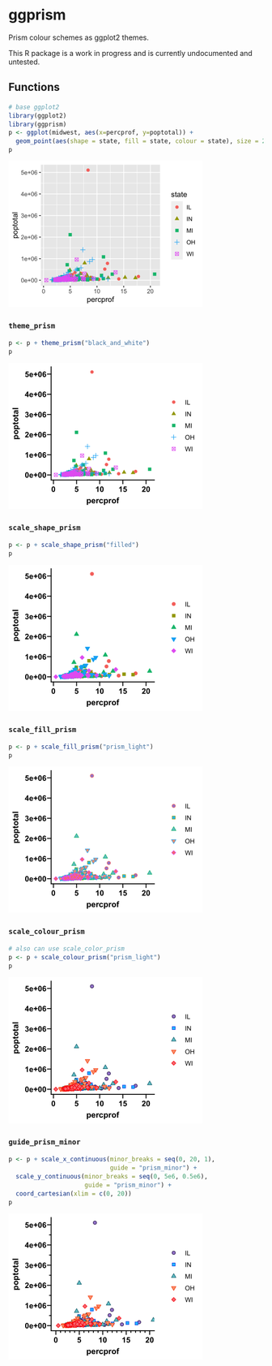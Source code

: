 ggprism
================

<!-- README.md is generated from README.Rmd. Please edit that file -->

Prism colour schemes as ggplot2 themes.

This R package is a work in progress and is currently undocumented and
untested.

## Functions

``` r
# base ggplot2
library(ggplot2)
library(ggprism)
p <- ggplot(midwest, aes(x=percprof, y=poptotal)) +
  geom_point(aes(shape = state, fill = state, colour = state), size = 2)
p
```

<img src="man/figures/ex-base-1.png" width="384" />

### `theme_prism`

``` r
p <- p + theme_prism("black_and_white")
p
```

<img src="man/figures/ex-theme-1.png" width="384" />

### `scale_shape_prism`

``` r
p <- p + scale_shape_prism("filled")
p
```

<img src="man/figures/ex-shape-1.png" width="384" />

### `scale_fill_prism`

``` r
p <- p + scale_fill_prism("prism_light")
p
```

<img src="man/figures/ex-fill-1.png" width="384" />

### `scale_colour_prism`

``` r
# also can use scale_color_prism
p <- p + scale_colour_prism("prism_light") 
p
```

<img src="man/figures/ex-colour-1.png" width="384" />

### `guide_prism_minor`

``` r
p <- p + scale_x_continuous(minor_breaks = seq(0, 20, 1), 
                            guide = "prism_minor") + 
  scale_y_continuous(minor_breaks = seq(0, 5e6, 0.5e6), 
                     guide = "prism_minor") + 
  coord_cartesian(xlim = c(0, 20))
p
```

<img src="man/figures/ex-minor-1.png" width="384" />

